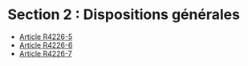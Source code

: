# Section 2 :  Dispositions générales

* [Article R4226-5](./LEGIARTI000022765088.md)
* [Article R4226-6](./LEGIARTI000022765085.md)
* [Article R4226-7](./LEGIARTI000022765084.md)
